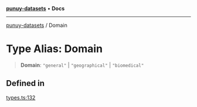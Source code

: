 [**punuy-datasets**](../README.md) • **Docs**

***

[punuy-datasets](../README.md) / Domain

# Type Alias: Domain

> **Domain**: `"general"` \| `"geographical"` \| `"biomedical"`

## Defined in

[types.ts:132](https://github.com/andrefs/punuy-datasets/blob/821fe807575c1c20c93f61e795eb13137041dd08/src/lib/types.ts#L132)
